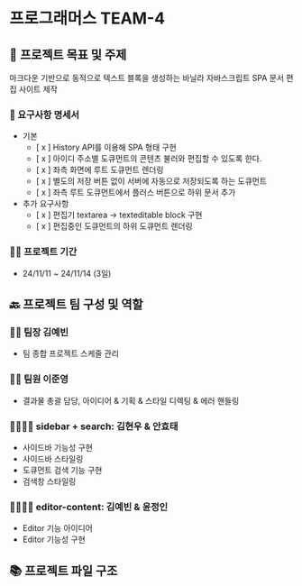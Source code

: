 # 프로그래머스 TEAM-4

## 💁 프로젝트 목표 및 주제

마크다운 기반으로 동적으로 텍스트 블록을 생성하는 바닐라 자바스크립트 SPA 문서 편집 사이트 제작

### 📜 요구사항 명세서

- 기본
  - [ x ] History API를 이용해 SPA 형태 구현
  - [ x ] 아이디 주소별 도큐먼트의 콘텐츠 불러와 편집할 수 있도록 한다.
  - [ x ] 좌측 화면에 루트 도큐먼트 렌더링
  - [ x ] 별도의 저장 버튼 없이 서버에 자동으로 저장되도록 하는 도큐먼트
  - [ x ] 좌측 루트 도큐먼트에서 플러스 버튼으로 하위 문서 추가
- 추가 요구사항
  - [ x ] 편집기 textarea -> texteditable block 구현
  - [ x ] 편집중인 도큐먼트의 하위 도큐먼트 렌더링

### 🏋️‍♀️ 프로젝트 기간

- 24/11/11 ~ 24/11/14 (3일)

## 🔙 프로젝트 팀 구성 및 역할

### 👩‍💻 팀장 김예빈

- 팀 종합 프로젝트 스케줄 관리

### 🧑‍💻 팀원 이준영

- 결과물 총괄 담당, 아이디어 & 기획 & 스타일 디렉팅 & 에러 핸들링

### 🧑‍💻👨‍💻 sidebar + search: 김현우 & 안효태

- 사이드바 기능성 구현
- 사이드바 스타일링
- 도큐먼트 검색 기능 구현
- 검색창 스타일링

### 👩‍💻👩‍💻 editor-content: 김예빈 & 윤정인

- Editor 기능 아이디어
- Editor 기능성 구현

## 📚 프로젝트 파일 구조
